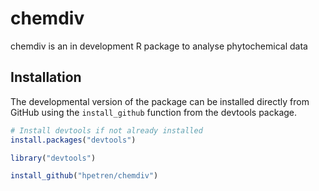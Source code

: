 
<!-- README.md is generated from README.Rmd. Please edit that file -->

# chemdiv

<!-- badges: start -->
<!-- badges: end -->

chemdiv is an in development R package to analyse phytochemical data

## Installation

The developmental version of the package can be installed directly from
GitHub using the `install_github` function from the devtools package.

``` r
# Install devtools if not already installed
install.packages("devtools")

library("devtools")

install_github("hpetren/chemdiv")
```
